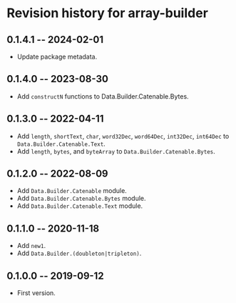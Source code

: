 # Revision history for array-builder

## 0.1.4.1 -- 2024-02-01

* Update package metadata.

## 0.1.4.0 -- 2023-08-30

* Add `constructN` functions to Data.Builder.Catenable.Bytes.

## 0.1.3.0 -- 2022-04-11

* Add `length`, `shortText`, `char`, `word32Dec`, `word64Dec`, `int32Dec`, `int64Dec`
  to `Data.Builder.Catenable.Text`.
* Add `length`, `bytes`, and `byteArray` to `Data.Builder.Catenable.Bytes`.

## 0.1.2.0 -- 2022-08-09

* Add `Data.Builder.Catenable` module.
* Add `Data.Builder.Catenable.Bytes` module.
* Add `Data.Builder.Catenable.Text` module.

## 0.1.1.0 -- 2020-11-18

* Add `new1`.
* Add `Data.Builder.(doubleton|tripleton)`.

## 0.1.0.0 -- 2019-09-12

* First version.
